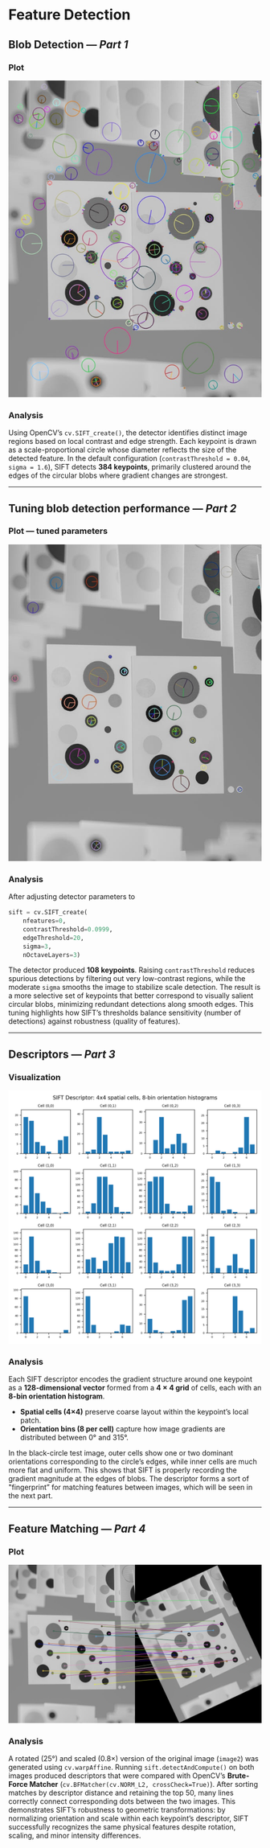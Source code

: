 # Feature Detection

## Blob Detection &mdash; *Part 1*

### Plot

![SIFT Keypoints on Original Image](images/sift_keypoints_output.jpg)

### Analysis

Using OpenCV’s `cv.SIFT_create()`, the detector identifies distinct image regions based on local contrast and edge strength. Each keypoint is drawn as a scale-proportional circle whose diameter reflects the size of the detected feature. In the default configuration (`contrastThreshold = 0.04`, `sigma = 1.6`), SIFT detects **384 keypoints**, primarily clustered around the edges of the circular blobs where gradient changes are strongest.

---

## Tuning blob detection performance &mdash; *Part 2*

### Plot &mdash; tuned parameters
![Tuned Keypoints](images/new_sift_keypoints_output.jpg)

### Analysis

After adjusting detector parameters to

```python
sift = cv.SIFT_create(
    nfeatures=0,
    contrastThreshold=0.0999,
    edgeThreshold=20,
    sigma=3,
    nOctaveLayers=3)
```

The detector produced **108 keypoints**. Raising `contrastThreshold` reduces spurious detections by filtering out very low-contrast regions, while the moderate `sigma` smooths the image to stabilize scale detection. The result is a more selective set of keypoints that better correspond to visually salient circular blobs, minimizing redundant detections along smooth edges. This tuning highlights how SIFT’s thresholds balance sensitivity (number of detections) against robustness (quality of features).

---

## Descriptors &mdash; *Part 3*

### Visualization

![SIFT Descriptor Grid](images/sift_descriptor_grid.png)

### Analysis

Each SIFT descriptor encodes the gradient structure around one keypoint as a **128-dimensional vector** formed from a **4 × 4 grid** of cells, each with an **8-bin orientation histogram**.

* **Spatial cells (4×4)** preserve coarse layout within the keypoint’s local patch.
* **Orientation bins (8 per cell)** capture how image gradients are distributed between 0° and 315°.

In the black-circle test image, outer cells show one or two dominant orientations corresponding to the circle’s edges, while inner cells are much more flat and uniform. This shows that SIFT is properly recording the gradient magnitude at the edges of blobs. The descriptor forms a sort of "fingerprint” for matching features between images, which will be seen in the next part.

---

## Feature Matching &mdash; *Part 4*

### Plot

![SIFT Feature Matches](images/sift_matches.jpg)

### Analysis

A rotated (25°) and scaled (0.8×) version of the original image (`image2`) was generated using `cv.warpAffine`. Running `sift.detectAndCompute()` on both images produced descriptors that were compared with OpenCV’s **Brute-Force Matcher** (`cv.BFMatcher(cv.NORM_L2, crossCheck=True)`).
After sorting matches by descriptor distance and retaining the top 50, many lines correctly connect corresponding dots between the two images. This demonstrates SIFT’s robustness to geometric transformations: by normalizing orientation and scale within each keypoint’s descriptor, SIFT successfully recognizes the same physical features despite rotation, scaling, and minor intensity differences.
